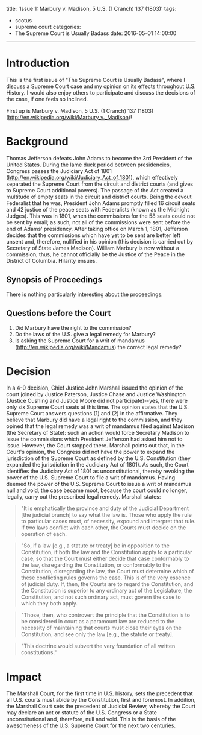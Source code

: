 title: 'Issue 1: Marbury v. Madison, 5 U.S. (1 Cranch) 137 (1803)'
tags:
  - scotus
  - supreme court
categories:
  - The Supreme Court is Usually Badass
date: 2016-05-01 14:00:00
---

<!-- toc -->

# Introduction

This is the first issue of "The Supreme Court is Usually Badass", where I discuss a Supreme Court case and my opinion on its effects throughout U.S. History.  I would also enjoy others to participate and discuss the decisions of the case, if one feels so inclined.

First up is Marbury v. Madison, 5 U.S. (1 Cranch) 137 (1803) (http://en.wikipedia.org/wiki/Marbury_v._Madison)!

# Background

Thomas Jefferson defeats John Adams to become the 3rd President of the United States.  During the lame duck period between presidencies, Congress passes the Judiciary Act of 1801 (http://en.wikipedia.org/wiki/Judiciary_Act_of_1801), which effectively separated the Supreme Court from the circuit and district courts (and gives to Supreme Court additional powers).  The passage of the Act created a multitude of empty seats in the circuit and district courts.  Being the devout Federalist that he was, President John Adams promptly filled 16 circuit seats and 42 justice of the peace seats with Federalists (known as the Midnight Judges).  This was in 1801, when the commissions for the 58 seats could not be sent by email; as such, not all of the commissions were sent before the end of Adams' presidency.  After taking office on March 1, 1801, Jefferson decides that the commissions which have yet to be sent are better left unsent and, therefore, nullified in his opinion (this decision is carried out by Secretary of State James Madison).  William Marbury is now without a commission; thus, he cannot officially be the Justice of the Peace in the District of Columbia.  Hilarity ensues.

## Synopsis of Proceedings

There is nothing particularly interesting about the proceedings.

## Questions before the Court

1. Did Marbury have the right to the commission?
2. Do the laws of the U.S. give a legal remedy for Marbury?
3. Is asking the Supreme Court for a writ of mandamus (http://en.wikipedia.org/wiki/Mandamus) the correct legal remedy?

# Decision

In a 4-0 decision, Chief Justice John Marshall issued the opinion of the court joined by Justice Paterson, Justice Chase and Justice Washington (Justice Cushing and Justice Moore did not participate)--yes, there were only six Supreme Court seats at this time.  The opinion states that the U.S. Supreme Court answers questions (1) and (2) in the affirmative.  They believe that Marbury did have a legal right to the commission, and they opined that the legal remedy was a writ of mandamus filed against Madison (the Secretary of State): such an action would force Secretary Madison to issue the commissions which President Jefferson had asked him not to issue.  However, the Court stopped there.  Marshall points out that, in the Court's opinion, the Congress did not have the power to expand the jurisdiction of the Supreme Court as defined by the U.S. Constitution (they expanded the jurisdiction in the Judiciary Act of 1801).  As such, the Court identifies the Judiciary Act of 1801 as unconstitutional, thereby revoking the power of the U.S. Supreme Court to file a writ of mandamus.  Having deemed the power of the U.S. Supreme Court to issue a writ of mandamus null and void, the case became moot, because the court could no longer, legally, carry out the prescribed legal remedy.  Marshall states:

> "It is emphatically the province and duty of the Judicial Department [the judicial branch] to say what the law is. Those who apply the rule to particular cases must, of necessity, expound and interpret that rule. If two laws conflict with each other, the Courts must decide on the operation of each.

> "So, if a law [e.g., a statute or treaty] be in opposition to the Constitution, if both the law and the Constitution apply to a particular case, so that the Court must either decide that case conformably to the law, disregarding the Constitution, or conformably to the Constitution, disregarding the law, the Court must determine which of these conflicting rules governs the case. This is of the very essence of judicial duty. If, then, the Courts are to regard the Constitution, and the Constitution is superior to any ordinary act of the Legislature, the Constitution, and not such ordinary act, must govern the case to which they both apply.

> "Those, then, who controvert the principle that the Constitution is to be considered in court as a paramount law are reduced to the necessity of maintaining that courts must close their eyes on the Constitution, and see only the law [e.g., the statute or treaty].

> "This doctrine would subvert the very foundation of all written constitutions."

# Impact

The Marshall Court, for the first time in U.S. history, sets the precedent that all U.S. courts must abide by the Constitution, first and foremost.  In addition, the Marshall Court sets the precedent of Judicial Review, whereby the Court may declare an act or statute of the U.S. Congress or a State unconstitutional and, therefore, null and void.  This is the basis of the awesomeness of the U.S. Supreme Court for the next two centuries.